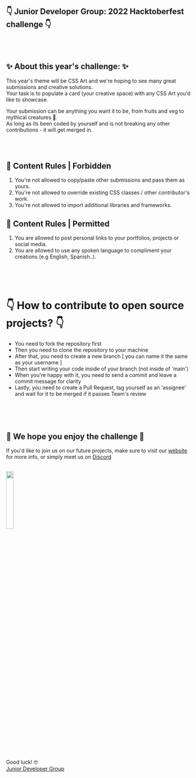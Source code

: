 ## 👇 Junior Developer Group: 2022 Hacktoberfest challenge  👇
<br> 
<br> 


## ✨  About this year's challenge: ✨

This year's theme will be CSS Art and we're hoping to see many great submissions and creative solutions. <br>
Your task is to populate a card (your creative space) with any CSS Art you'd like to showcase. <br>

Your submission can be anything you want it to be, from fruits and veg to mythical creatures 🐲. <br>
As long as its been coded by yourself and is not breaking any other contributions - it will get merged in.  

<br> 
<br> 

## 🎯 Content Rules | Forbidden

1. You're not allowed to copy/paste other submissions and pass them as yours.
2. You're not allowed to override existing CSS classes / other contributor's work.
3. You're not allowed to import additional libraries and frameworks.

## 🎯 Content Rules | Permitted
1. You are allowed to post personal links to your portfolios, projects or social media.
2. You are allowed to use any spoken language to compliment your creations (e.g English, Spanish..).

<br> 
<br> 
<br> 

# 👇 How to contribute to open source projects? 👇
- You need to fork the repository first
- Then you need to clone the repository to your machine
- After that, you need to create a new branch [ you can name it the same as your username ]
- Then start writing your code inside of your branch (not inside of 'main')
- When you're happy with it, you need to send a commit and leave a commit message for clarity
- Lastly, you need to create a Pull Request, tag yourself as an 'assignee' and wait for it to be merged if it passes Team's review
<br> 
<br> 
<br> 

## 🙌 We hope you enjoy the challenge 🙌

If you'd like to join us on our future projects, make sure to visit our [website](https://junior-developer-group.com/) for more info,
or simply meet us on [Discord](https://discord.gg/yE4HNmf9Ss) 
<br> 
<br> 

<img src="https://junior-developer-group.com/assets/images/website-images/logo-with-background.png" width="20%" ></img>  <br> 
Good luck! 🤓 <br> 
[Junior Developer Group](https://junior-developer-group.com/)
